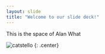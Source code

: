 ```yaml
---
layout: slide
title: "Welcome to our slide deck!"
---
```


This is the space of Alan What

![catstello](https://octodex.github.com/images/catstello.png)
{: .center}
